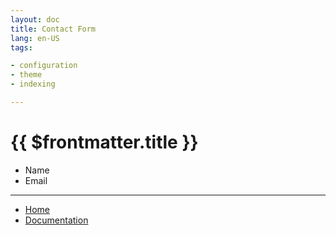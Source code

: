 ```yaml
---
layout: doc
title: Contact Form
lang: en-US
tags:

- configuration
- theme
- indexing

---
```


# {{ $frontmatter.title }}

+ Name
+ Email


<script setup>
import ComponentA from '/components/A.vue'
import ComponentB from '/components/B.vue'

const comp = ComponentA

</script>

<template>
  <div>
    <button @click='comp = ComponentA'> Component A </button>
    <button @click='comp = ComponentB'> Component B </button>
    <component :is='comp' />
  </div>
</template>



---

+ [Home](http://www.dialogware.com/)
+ [Documentation](http://docs.dialogware.com/)
